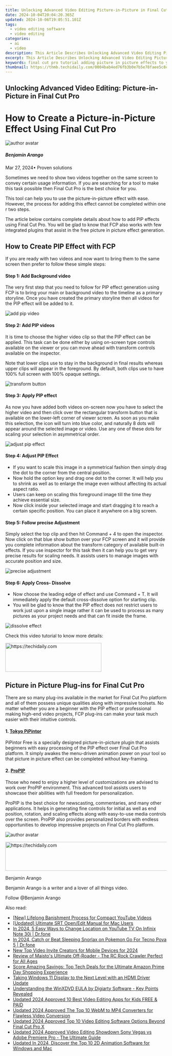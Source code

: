 ```yaml
---
title: Unlocking Advanced Video Editing Picture-in-Picture in Final Cut Pro for 2024
date: 2024-10-04T20:04:20.365Z
updated: 2024-10-06T19:05:51.101Z
tags: 
  - video editing software
  - video editing
categories: 
  - ai
  - video
description: This Article Describes Unlocking Advanced Video Editing Picture-in-Picture in Final Cut Pro for 2024
excerpt: This Article Describes Unlocking Advanced Video Editing Picture-in-Picture in Final Cut Pro for 2024
keywords: final cut pro tutorial adding picture in picture effects to your videos,unlocking advanced video editing picture in picture in final cut pro,unlocking picture in picture a beginners guide to final cut pro,unlocking advanced visuals how to use picture in picture in final cut pro,pro tips for creating stunning picture in picture effects in final cut pro,pip like a pro mastering picture in picture video editing in final cut pro,the ultimate guide to picture in picture video editing in final cut pro
thumbnail: https://thmb.techidaily.com/0004bab4ed76fb3b0e7b5e78faee5c8cd34739a5594338591ba06831ec971383.jpg
---
```


## Unlocking Advanced Video Editing: Picture-in-Picture in Final Cut Pro

# How to Create a Picture-in-Picture Effect Using Final Cut Pro

![author avatar](https://images.wondershare.com/filmora/article-images/benjamin-arango-author.jpg)

##### Benjamin Arango

 Mar 27, 2024• Proven solutions

Sometimes we need to show two videos together on the same screen to convey certain usage information. If you are searching for a tool to make this task possible then Final Cut Pro is the best choice for you.

This tool can help you to use the picture-in-picture effect with ease. However, the process for adding this effect cannot be completed within one r two steps.

The article below contains complete details about how to add PIP effects using Final Cut Pro. You will be glad to know that FCP also works with few integrated plugins that assist in the free picture in picture effect generation.

## How to Create PIP Effect with FCP

If you are ready with two videos and now want to bring them to the same screen then prefer to follow these simple steps:

#### Step 1: Add Background video

The very first step that you need to follow for PIP effect generation using FCP is to bring your main or background video to the timeline as a primary storyline. Once you have created the primary storyline then all videos for the PIP effect will be added to it.

![add pip video](https://images.wondershare.com/filmora/article-images/add-pip-videos-in-fcp.jpg)

#### Step 2: Add PIP videos

It is time to choose the higher video clip so that the PIP effect can be applied. This task can be done either by using on-screen type controls available on the viewer or you can move ahead with transform controls available on the inspector.

Note that lower clips use to stay in the background in final results whereas upper clips will appear in the foreground. By default, both clips use to have 100% full screen with 100% opaque settings.

![transform button](https://images.wondershare.com/filmora/article-images/transform-button-in-fcp.jpg)

#### Step 3: Apply PIP effect

As now you have added both videos on-screen now you have to select the higher video and then click over the rectangular transform button that is available on the lower-left corner of viewer screen. As soon as you make this selection, the icon will turn into blue color, and naturally 8 dots will appear around the selected image or video. Use any one of these dots for scaling your selection in asymmetrical order.

![adjust pip effect](https://images.wondershare.com/filmora/article-images/adjust-pip-effect-in-fcp.jpg)

#### Step 4: Adjust PIP Effect

* If you want to scale this image in a symmetrical fashion then simply drag the dot to the corner from the central position.
* Now hold the option key and drag one dot to the corner. It will help you to shrink as well as to enlarge the image even without affecting its actual aspect ratio.
* Users can keep on scaling this foreground image till the time they achieve essential size.
* Now click inside your selected image and start dragging it to reach a certain specific position. You can place it anywhere on a big screen.

#### Step 5: Follow precise Adjustment

Simply select the top clip and then hit Command + 4 to open the inspector. Now click on that blue show button over your FCP screen and it will provide you complete information about the transform category of available built-in effects. If you use inspector for this task then it can help you to get very precise results for scaling needs. It assists users to manage images with accurate position and size.

![precise adjustment](https://images.wondershare.com/filmora/article-images/precise-adjustment-in-fcp.jpg)

#### Step 6: Apply Cross- Dissolve

* Now choose the leading edge of effect and use Command + T. It will immediately apply the default cross-dissolve option for starting clip.
* You will be glad to know that the PIP effect does not restrict users to work just upon a single image rather it can be used to process as many pictures as your project needs and that can fit inside the frame.

![dissolve effect](https://images.wondershare.com/filmora/article-images/dissolve-effect-in-fcp.jpg)

Check this video tutorial to know more details:

<!-- affiliate ads begin -->
<a href="https://aligracehair.sjv.io/c/5597632/1925565/19272" target="_top" id="1925565">
  <img src="//a.impactradius-go.com/display-ad/19272-1925565" border="0" alt="https://techidaily.com" width="300" height="90"/>
</a>
<img height="0" width="0" src="https://aligracehair.sjv.io/i/5597632/1925565/19272" style="position:absolute;visibility:hidden;" border="0" />
<!-- affiliate ads end -->

## Picture in Picture Plug-ins for Final Cut Pro

There are so many plug-ins available in the market for Final Cut Pro platform and all of them possess unique qualities along with impressive toolsets. No matter whether you are a beginner with the PIP effect or professional making high-end video projects, FCP plug-ins can make your task much easier with their intuitive controls.

#### 1. [Tokyo PiPintor](https://fxfactory.com/blog/final-cut-pro/free-final-cut-pro-x-picture-in-picture-effect/)

PiPintor Free is a specially designed picture-in-picture plugin that assists beginners with easy processing of the PIP effect over Final Cut Pro platform. It simply awakes the menu-driven animation power on your tool so that picture in picture effect can be completed without key-framing.

#### 2. [ProPIP](http://store.pixelfilmstudios.com/product/propip/)

Those who need to enjoy a higher level of customizations are advised to work over ProPIP environment. This advanced tool assists users to showcase their abilities with full freedom for personalization.

ProPIP is the best choice for newscasting, commentaries, and many other applications. It helps in generating fine controls for initial as well as end position, rotation, and scaling effects along with easy-to-use media controls over the screen. ProPIP also provides personalized borders with endless opportunities to develop impressive projects on Final Cut Pro platform.

![author avatar](https://images.wondershare.com/filmora/article-images/benjamin-arango-author.jpg)

<!-- affiliate ads begin -->
<a href="https://unicoeye.pxf.io/c/5597632/2134242/18498" target="_top" id="2134242">
  <img src="//a.impactradius-go.com/display-ad/18498-2134242" border="0" alt="https://techidaily.com" width="728" height="90"/>
</a>
<img height="0" width="0" src="https://unicoeye.pxf.io/i/5597632/2134242/18498" style="position:absolute;visibility:hidden;" border="0" />
<!-- affiliate ads end -->

Benjamin Arango

Benjamin Arango is a writer and a lover of all things video.

Follow @Benjamin Arango

<ins class="adsbygoogle"
      style="display:block"
      data-ad-client="ca-pub-7571918770474297"
      data-ad-slot="8358498916"
      data-ad-format="auto"
      data-full-width-responsive="true"></ins>

<span class="atpl-alsoreadstyle">Also read:</span>
<div><ul>
<li><a href="https://facebook-video-share.techidaily.com/new-lifelong-banishment-process-for-compact-youtube-videos/"><u>[New] Lifelong Banishment Process for Compact YouTube Videos</u></a></li>
<li><a href="https://some-approaches.techidaily.com/updated-ultimate-srt-openedit-manual-for-mac-users/"><u>[Updated] Ultimate SRT Open/Edit Manual for Mac Users</u></a></li>
<li><a href="https://fake-location.techidaily.com/in-2024-5-easy-ways-to-change-location-on-youtube-tv-on-infinix-note-30i-drfone-by-drfone-virtual-android/"><u>In 2024, 5 Easy Ways to Change Location on YouTube TV On Infinix Note 30i | Dr.fone</u></a></li>
<li><a href="https://android-pokemon-go.techidaily.com/in-2024-catch-or-beat-sleeping-snorlax-on-pokemon-go-for-tecno-pova-5-drfone-by-drfone-virtual-android/"><u>In 2024, Catch or Beat Sleeping Snorlax on Pokemon Go For Tecno Pova 5 | Dr.fone</u></a></li>
<li><a href="https://ai-video-tools.techidaily.com/new-top-video-invite-creators-for-mobile-devices-for-2024/"><u>New Top Video Invite Creators for Mobile Devices for 2024</u></a></li>
<li><a href="https://buynow-info.techidaily.com/review-of-maistos-ultimate-off-roader-the-rc-rock-crawler-perfect-for-all-ages/"><u>Review of Maisto's Ultimate Off-Roader - The RC Rock Crawler Perfect for All Ages</u></a></li>
<li><a href="https://tech-recovery.techidaily.com/score-amazing-savings-top-tech-deals-for-the-ultimate-amazon-prime-day-shopping-experience/"><u>Score Amazing Savings: Top Tech Deals for the Ultimate Amazon Prime Day Shopping Experience</u></a></li>
<li><a href="https://driver-install.techidaily.com/taking-windows-11-display-to-the-next-level-with-an-hdmi-driver-update/"><u>Taking Windows 11 Display to the Next Level with an HDMI Driver Update</u></a></li>
<li><a href="https://blog-min.techidaily.com/understanding-the-winxdvd-eula-by-digiarty-software-key-points-revealed/"><u>Understanding the WinXDVD EULA by Digiarty Software - Key Points Revealed</u></a></li>
<li><a href="https://ai-video-tools.techidaily.com/updated-2024-approved-10-best-video-editing-apps-for-kids-free-and-paid/"><u>Updated 2024 Approved 10 Best Video Editing Apps for Kids FREE & PAID</u></a></li>
<li><a href="https://ai-video-tools.techidaily.com/updated-2024-approved-the-top-10-webm-to-mp4-converters-for-flawless-video-conversion/"><u>Updated 2024 Approved The Top 10 WebM to MP4 Converters for Flawless Video Conversion</u></a></li>
<li><a href="https://ai-video-tools.techidaily.com/updated-2024-approved-top-10-video-editing-software-options-beyond-final-cut-pro-x/"><u>Updated 2024 Approved Top 10 Video Editing Software Options Beyond Final Cut Pro X</u></a></li>
<li><a href="https://ai-video-tools.techidaily.com/updated-2024-approved-video-editing-showdown-sony-vegas-vs-adobe-premiere-pro-the-ultimate-guide/"><u>Updated 2024 Approved Video Editing Showdown Sony Vegas vs Adobe Premiere Pro - The Ultimate Guide</u></a></li>
<li><a href="https://ai-video-tools.techidaily.com/updated-in-2024-discover-the-top-10-2d-animation-software-for-windows-and-mac/"><u>Updated In 2024, Discover the Top 10 2D Animation Software for Windows and Mac</u></a></li>
</ul></div>

